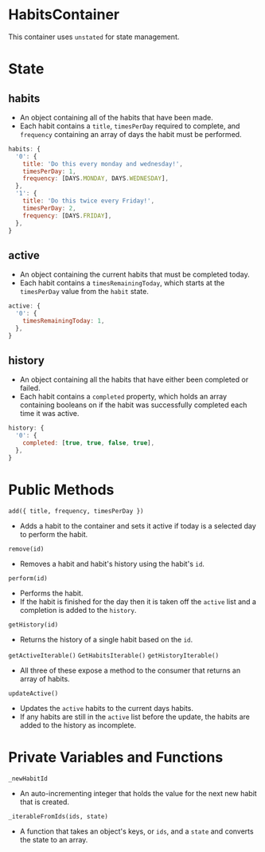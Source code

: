 # HabitsContainer

This container uses `unstated` for state management.

# State

## habits

* An object containing all of the habits that have been made.
* Each habit contains a `title`, `timesPerDay` required to complete, and `frequency` containing an array of days the habit must be performed.

```javascript
habits: {
  '0': {
    title: 'Do this every monday and wednesday!',
    timesPerDay: 1,
    frequency: [DAYS.MONDAY, DAYS.WEDNESDAY],
  },
  '1': {
    title: 'Do this twice every Friday!',
    timesPerDay: 2,
    frequency: [DAYS.FRIDAY],
  },
}
```

## active

* An object containing the current habits that must be completed today.
* Each habit contains a `timesRemainingToday`, which starts at the `timesPerDay` value from the `habit` state.

```javascript
active: {
  '0': {
    timesRemainingToday: 1,
  },
}
```

## history

* An object containing all the habits that have either been completed or failed.
* Each habit contains a `completed` property, which holds an array containing booleans on if the habit was successfully completed each time it was active.

```javascript
history: {
  '0': {
    completed: [true, true, false, true],
  },
}
```

# Public Methods

`add({ title, frequency, timesPerDay })`

* Adds a habit to the container and sets it active if today is a selected day to perform the habit.

`remove(id)`

* Removes a habit and habit's history using the habit's `id`.

`perform(id)`

* Performs the habit.
* If the habit is finished for the day then it is taken off the `active` list and a completion is added to the `history`.

`getHistory(id)`

* Returns the history of a single habit based on the `id`.

`getActiveIterable()`
`GetHabitsIterable()`
`getHistoryIterable()`

* All three of these expose a method to the consumer that returns an array of habits.

`updateActive()`

* Updates the `active` habits to the current days habits.
* If any habits are still in the `active` list before the update, the habits are added to the history as incomplete.

# Private Variables and Functions

`_newHabitId`

* An auto-incrementing integer that holds the value for the next new habit that is created.

`_iterableFromIds(ids, state)`

* A function that takes an object's keys, or `ids`, and a `state` and converts the state to an array.
